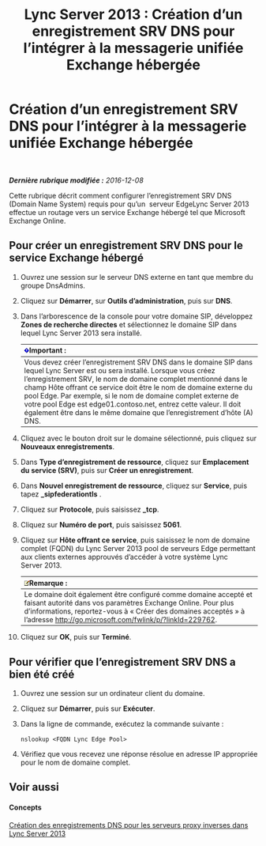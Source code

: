 ﻿---
title: 'Lync Server 2013 : Création d’un enregistrement SRV DNS pour l’intégrer à la messagerie unifiée Exchange hébergée'
TOCTitle: Création d’un enregistrement SRV DNS pour l’intégrer à la messagerie unifiée Exchange hébergée
ms:assetid: 8ea590ae-58ea-4ca5-9853-e0708b3ea760
ms:mtpsurl: https://technet.microsoft.com/fr-fr/library/Hh500728(v=OCS.15)
ms:contentKeyID: 49298036
ms.date: 12/10/2016
mtps_version: v=OCS.15
ms.translationtype: HT
---

# Création d’un enregistrement SRV DNS pour l’intégrer à la messagerie unifiée Exchange hébergée

 

_**Dernière rubrique modifiée :** 2016-12-08_

Cette rubrique décrit comment configurer l’enregistrement SRV DNS (Domain Name System) requis pour qu’un  serveur EdgeLync Server 2013 effectue un routage vers un service Exchange hébergé tel que Microsoft Exchange Online.

## Pour créer un enregistrement SRV DNS pour le service Exchange hébergé

1.  Ouvrez une session sur le serveur DNS externe en tant que membre du groupe DnsAdmins.

2.  Cliquez sur **Démarrer**, sur **Outils d’administration**, puis sur **DNS**.

3.  Dans l’arborescence de la console pour votre domaine SIP, développez **Zones de recherche directes** et sélectionnez le domaine SIP dans lequel Lync Server 2013 sera installé.
    
    <table>
    <thead>
    <tr class="header">
    <th><img src="images/Gg425917.important(OCS.15).gif" title="important" alt="important" />Important :</th>
    </tr>
    </thead>
    <tbody>
    <tr class="odd">
    <td>Vous devez créer l’enregistrement SRV DNS dans le domaine SIP dans lequel Lync Server est ou sera installé. Lorsque vous créez l’enregistrement SRV, le nom de domaine complet mentionné dans le champ Hôte offrant ce service doit être le nom de domaine externe du pool Edge. Par exemple, si le nom de domaine complet externe de votre pool Edge est edge01.contoso.net, entrez cette valeur. Il doit également être dans le même domaine que l’enregistrement d’hôte (A) DNS.</td>
    </tr>
    </tbody>
    </table>


4.  Cliquez avec le bouton droit sur le domaine sélectionné, puis cliquez sur **Nouveaux enregistrements**.

5.  Dans **Type d’enregistrement de ressource**, cliquez sur **Emplacement du service (SRV)**, puis sur **Créer un enregistrement**.

6.  Dans **Nouvel enregistrement de ressource**, cliquez sur **Service**, puis tapez **\_sipfederationtls** .

7.  Cliquez sur **Protocole**, puis saisissez **\_tcp**.

8.  Cliquez sur **Numéro de port**, puis saisissez **5061**.

9.  Cliquez sur **Hôte offrant ce service**, puis saisissez le nom de domaine complet (FQDN) du Lync Server 2013 pool de serveurs Edge permettant aux clients externes approuvés d’accéder à votre système Lync Server 2013.
    
    <table>
    <thead>
    <tr class="header">
    <th><img src="images/Gg398920.note(OCS.15).gif" title="note" alt="note" />Remarque :</th>
    </tr>
    </thead>
    <tbody>
    <tr class="odd">
    <td>Le domaine doit également être configuré comme domaine accepté et faisant autorité dans vos paramètres Exchange Online. Pour plus d’informations, reportez-vous à « Créer des domaines acceptés » à l’adresse <a href="http://go.microsoft.com/fwlink/p/?linkid=229762">http://go.microsoft.com/fwlink/p/?linkId=229762</a>.</td>
    </tr>
    </tbody>
    </table>


10. Cliquez sur **OK**, puis sur **Terminé**.

## Pour vérifier que l’enregistrement SRV DNS a bien été créé

1.  Ouvrez une session sur un ordinateur client du domaine.

2.  Cliquez sur **Démarrer**, puis sur **Exécuter**.

3.  Dans la ligne de commande, exécutez la commande suivante :
    
        nslookup <FQDN Lync Edge Pool>

4.  Vérifiez que vous recevez une réponse résolue en adresse IP appropriée pour le nom de domaine complet.

## Voir aussi

#### Concepts

[Création des enregistrements DNS pour les serveurs proxy inverses dans Lync Server 2013](lync-server-2013-create-dns-records-for-reverse-proxy-servers.md)

